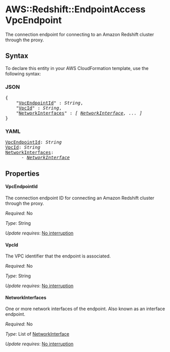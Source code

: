 # AWS::Redshift::EndpointAccess VpcEndpoint

The connection endpoint for connecting to an Amazon Redshift cluster through the proxy.

## Syntax

To declare this entity in your AWS CloudFormation template, use the following syntax:

### JSON

<pre>
{
    "<a href="#vpcendpointid" title="VpcEndpointId">VpcEndpointId</a>" : <i>String</i>,
    "<a href="#vpcid" title="VpcId">VpcId</a>" : <i>String</i>,
    "<a href="#networkinterfaces" title="NetworkInterfaces">NetworkInterfaces</a>" : <i>[ <a href="networkinterface.md">NetworkInterface</a>, ... ]</i>
}
</pre>

### YAML

<pre>
<a href="#vpcendpointid" title="VpcEndpointId">VpcEndpointId</a>: <i>String</i>
<a href="#vpcid" title="VpcId">VpcId</a>: <i>String</i>
<a href="#networkinterfaces" title="NetworkInterfaces">NetworkInterfaces</a>: <i>
      - <a href="networkinterface.md">NetworkInterface</a></i>
</pre>

## Properties

#### VpcEndpointId

The connection endpoint ID for connecting an Amazon Redshift cluster through the proxy.

_Required_: No

_Type_: String

_Update requires_: [No interruption](https://docs.aws.amazon.com/AWSCloudFormation/latest/UserGuide/using-cfn-updating-stacks-update-behaviors.html#update-no-interrupt)

#### VpcId

The VPC identifier that the endpoint is associated.

_Required_: No

_Type_: String

_Update requires_: [No interruption](https://docs.aws.amazon.com/AWSCloudFormation/latest/UserGuide/using-cfn-updating-stacks-update-behaviors.html#update-no-interrupt)

#### NetworkInterfaces

One or more network interfaces of the endpoint. Also known as an interface endpoint.

_Required_: No

_Type_: List of <a href="networkinterface.md">NetworkInterface</a>

_Update requires_: [No interruption](https://docs.aws.amazon.com/AWSCloudFormation/latest/UserGuide/using-cfn-updating-stacks-update-behaviors.html#update-no-interrupt)
